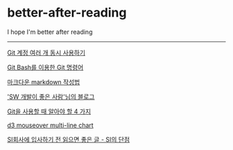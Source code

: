 # better-after-reading
I hope I'm better after reading

* * *

[Git 계정 여러 개 동시 사용하기](https://blog.outsider.ne.kr/1448)

[Git Bash를 이용한 Git 명령어](https://gbsb.tistory.com/10)

[마크다운 markdown 작성법](https://gist.github.com/ihoneymon/652be052a0727ad59601)

['SW 개발이 좋은 사람'님의 블로그](https://forest71.tistory.com/)

[Git을 사용할 때 알아야 할 4 가지](https://medium.com/@moonformeli/git%EC%9D%84-%EC%82%AC%EC%9A%A9%ED%95%A0-%EB%95%8C-%EC%95%8C%EC%95%84%EC%95%BC-%ED%95%A0-4-%EA%B0%80%EC%A7%80-f8a64f5fa558)

[d3 mouseover multi-line chart](https://bl.ocks.org/larsenmtl/e3b8b7c2ca4787f77d78f58d41c3da91)

[SI회사에 입사하기 전 읽으면 좋은 글 - SI의 단점](https://preamtree.tistory.com/133?fbclid=IwAR1zaYdt14GQTpV84Wgw_uUmd8YvFXsQrr5KYnBkygMYHlPRl2oKqsCFu2w)
